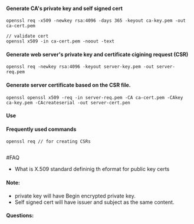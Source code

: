 

#### Generate CA's private key and self signed cert
```shell script
openssl req -x509 -newkey rsa:4096 -days 365 -keyout ca-key.pem -out ca-cert.pem

// validate cert
openssl x509 -in ca-cert.pem -noout -text
```
#### Generate web server's private key and certificate cigining request (CSR)
```shell script
openssl req -newkey rsa:4096 -keyout server-key.pem -out server-req.pem

```

#### Generate server certificate based on the CSR file. 
```shell script
openssl openssl x509 -req -in server-req.pem -CA ca-cert.pem -CAkey ca-key.pem -CAcreateserial -out server-cert.pen
```

#### Use
#### Frequently used commands

```shell script
openssl req // for creating CSRs


```



#FAQ
- What is X.509
   standard defininig th eformat for public key certs
   


#### Note:
- private key will have Begin encrypted private key. 
- Self signed cert will have issuer and subject as the same content. 



#### Questions:
